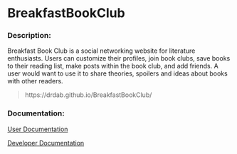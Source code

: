 # BreakfastBookClub
### Description:

Breakfast Book Club is a social networking website for literature enthusiasts. Users can customize their profiles, join book clubs, save books to their reading list, make posts within the book club, and add friends. A user would want to use it to share theories, spoilers and ideas about books with other readers.

<blockquote>
https://drdab.github.io/BreakfastBookClub/
</blockquote>

### Documentation:
[User Documentation](https://github.com/DrDab/BreakfastBookClub/blob/main/documentation/User_Documentation.md) 

[Developer Documentation](https://github.com/DrDab/BreakfastBookClub/blob/main/documentation/Developer_Documentation.md)